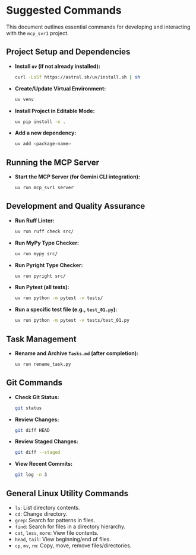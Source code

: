 # Suggested Commands

This document outlines essential commands for developing and interacting with the `mcp_svr1` project.

## Project Setup and Dependencies
- **Install `uv` (if not already installed):**
  ```bash
  curl -LsSf https://astral.sh/uv/install.sh | sh
  ```
- **Create/Update Virtual Environment:**
  ```bash
  uv venv
  ```
- **Install Project in Editable Mode:**
  ```bash
  uv pip install -e .
  ```
- **Add a new dependency:**
  ```bash
  uv add <package-name>
  ```

## Running the MCP Server
- **Start the MCP Server (for Gemini CLI integration):**
  ```bash
  uv run mcp_svr1 server
  ```

## Development and Quality Assurance
- **Run Ruff Linter:**
  ```bash
  uv run ruff check src/
  ```
- **Run MyPy Type Checker:**
  ```bash
  uv run mypy src/
  ```
- **Run Pyright Type Checker:**
  ```bash
  uv run pyright src/
  ```
- **Run Pytest (all tests):**
  ```bash
  uv run python -m pytest -v tests/
  ```
- **Run a specific test file (e.g., `test_01.py`):**
  ```bash
  uv run python -m pytest -v tests/test_01.py
  ```

## Task Management
- **Rename and Archive `Tasks.md` (after completion):**
  ```bash
  uv run rename_task.py
  ```

## Git Commands
- **Check Git Status:**
  ```bash
  git status
  ```
- **Review Changes:**
  ```bash
  git diff HEAD
  ```
- **Review Staged Changes:**
  ```bash
  git diff --staged
  ```
- **View Recent Commits:**
  ```bash
  git log -n 3
  ```

## General Linux Utility Commands
- `ls`: List directory contents.
- `cd`: Change directory.
- `grep`: Search for patterns in files.
- `find`: Search for files in a directory hierarchy.
- `cat`, `less`, `more`: View file contents.
- `head`, `tail`: View beginning/end of files.
- `cp`, `mv`, `rm`: Copy, move, remove files/directories.
